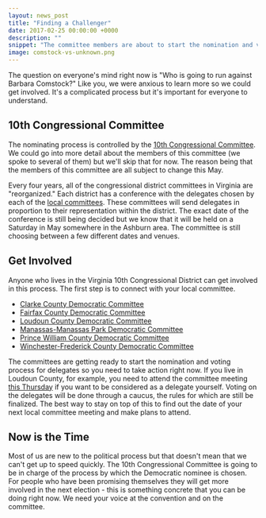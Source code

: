 ```yaml
---
layout: news_post
title: "Finding a Challenger"
date: 2017-02-25 00:00:00 +0000
description: ""
snippet: "The committee members are about to start the nomination and voting process for delegates so you need to take action right now."
image: comstock-vs-unknown.png
---
```


The question on everyone's mind right now is "Who is going to run against Barbara Comstock?" Like you, we were anxious to learn more so we could get involved. It's a complicated process but it's important for everyone to understand.

## 10th Congressional Committee

The nominating process is controlled by the [10th Congressional Committee](http://www.10thcdvadems.org/). We could go into more detail about the members of this committee (we spoke to several of them) but we'll skip that for now. The reason being that the members of this committee are all subject to change this May.

Every four years, all of the congressional district committees in Virginia are "reorganized." Each district has a conference with the delegates chosen by each of the [local committees](http://www.10thcdvadems.org/?page_id=15). These committees will send delegates in proportion to their representation within the district. The exact date of the conference is still being decided but we know that it will be held on a Saturday in May somewhere in the Ashburn area. The committee is still choosing between a few different dates and venues.    

## Get Involved

Anyone who lives in the Virginia 10th Congressional District can get involved in this process. The first step is to connect with your local committee.

* [Clarke County Democratic Committee](http://clarkecountydems.blogspot.com/)
* [Fairfax County Democratic Committee](http://fairfaxdemocrats.org)
* [Loudoun County Democratic Committee](http://loudoundemocrats.org)
* [Manassas-Manassas Park Democratic Committee](http://clarkecountydems.blogspot.com/)
* [Prince William County Democratic Committee](http://www.pwcdems.com/)
* [Winchester-Frederick County Democratic Committee](http://wfcdcva.org/)

The committees are getting ready to start the nomination and voting process for delegates so you need to take action right now. If you live in Loudoun County, for example, you need to attend the committee meeting [this Thursday](http://www.loudoundemocrats.org/blog/monthly-meeting) if you want to be considered as a delegate yourself. Voting on the delegates will be done through a caucus, the rules for which are still be finalized. The best way to stay on top of this to find out the date of your next local committee meeting and make plans to attend.

## Now is the Time

Most of us are new to the political process but that doesn't mean that we can't get up to speed quickly. The 10th Congressional Committee is going to be in charge of the process by which the Democratic nominee is chosen. For people who have been promising themselves they will get more involved in the next election - this is something concrete that you can be doing right now. We need your voice at the convention and on the committee.
